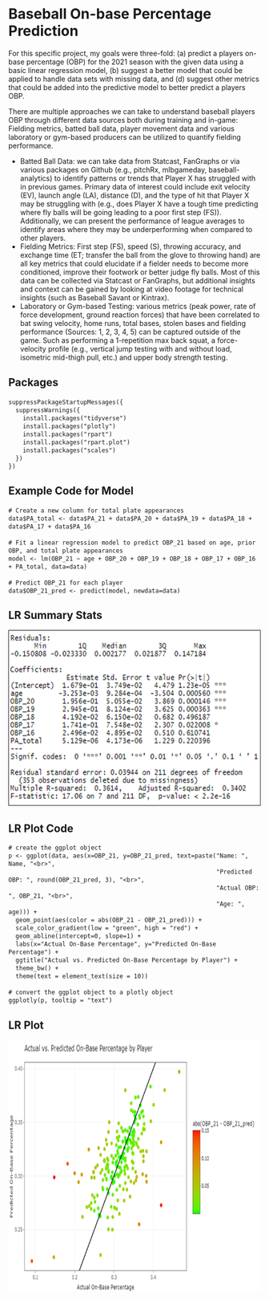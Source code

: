 # Baseball On-base Percentage Prediction
For this specific project, my goals were three-fold: (a) predict a players on-base percentage (OBP) for the 2021 season with the given data using a basic linear regression model, (b) suggest a better model that could be applied to handle data sets with missing data, and (d) suggest other metrics that could be added into the predictive model to better predict a players OBP.

There are multiple approaches we can take to understand baseball players OBP through different data sources both during training and in-game: Fielding metrics, batted ball data, player movement data and various laboratory or gym-based producers can be utilized to quantify fielding performance.

-	Batted Ball Data: we can take data from Statcast, FanGraphs or via various packages on Github (e.g., pitchRx, mlbgameday, baseball-analytics) to identify patterns or trends that Player X has struggled with in previous games. Primary data of interest could include exit velocity (EV), launch angle (LA), distance (D), and the type of hit that Player X may be struggling with (e.g., does Player X have a tough time predicting where fly balls will be going leading to a poor first step (FS)). Additionally, we can present the performance of league averages to identify areas where they may be underperforming when compared to other players.
-	Fielding Metrics: First step (FS), speed (S), throwing accuracy, and exchange time (ET; transfer the ball from the glove to throwing hand) are all key metrics that could elucidate if a fielder needs to become more conditioned, improve their footwork or better judge fly balls. Most of this data can be collected via Statcast or FanGraphs, but additional insights and context can be gained by looking at video footage for technical insights (such as Baseball Savant or Kintrax).
-	Laboratory or Gym-based Testing: various metrics (peak power, rate of force development, ground reaction forces) that have been correlated to bat swing velocity, home runs, total bases, stolen bases and fielding performance (Sources: 1, 2, 3, 4, 5) can be captured outside of the game. Such as performing a 1-repetition max back squat, a force-velocity profile (e.g., vertical jump testing with and without load, isometric mid-thigh pull, etc.) and upper body strength testing.

## Packages
```
suppressPackageStartupMessages({
  suppressWarnings({
    install.packages("tidyverse")
    install.packages("plotly")
    install.packages("rpart")
    install.packages("rpart.plot")
    install.packages("scales")
  })
})
```
  ## Example Code for Model
```
# Create a new column for total plate appearances
data$PA_total <- data$PA_21 + data$PA_20 + data$PA_19 + data$PA_18 + data$PA_17 + data$PA_16

# Fit a linear regression model to predict OBP_21 based on age, prior OBP, and total plate appearances
model <- lm(OBP_21 ~ age + OBP_20 + OBP_19 + OBP_18 + OBP_17 + OBP_16 + PA_total, data=data)

# Predict OBP_21 for each player
data$OBP_21_pred <- predict(model, newdata=data)
```
## LR Summary Stats
<p align="center">
<img width="600" height="350" src=images/lm_stats.png
</p>
  
## LR Plot Code
```{r plot}
# create the ggplot object
p <- ggplot(data, aes(x=OBP_21, y=OBP_21_pred, text=paste("Name: ", Name, "<br>",
                                                          "Predicted OBP: ", round(OBP_21_pred, 3), "<br>",
                                                          "Actual OBP: ", OBP_21, "<br>",
                                                          "Age: ", age))) +
  geom_point(aes(color = abs(OBP_21 - OBP_21_pred))) +
  scale_color_gradient(low = "green", high = "red") +
  geom_abline(intercept=0, slope=1) +
  labs(x="Actual On-Base Percentage", y="Predicted On-Base Percentage") +
  ggtitle("Actual vs. Predicted On-Base Percentage by Player") +
  theme_bw() +
  theme(text = element_text(size = 10))

# convert the ggplot object to a plotly object
ggplotly(p, tooltip = "text")
```
## LR Plot
<p align="center">
<img width="700" height="500" src=images/lm_figure.png
</p>
  
